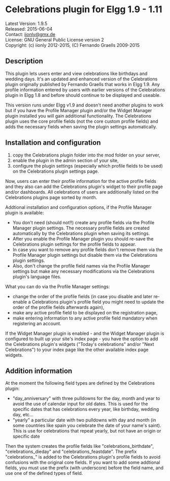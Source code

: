 Celebrations plugin for Elgg 1.9 - 1.11
=======================================

Latest Version: 1.9.5  
Released: 2015-06-04  
Contact: iionly@gmx.de  
License: GNU General Public License version 2  
Copyright: (c) iionly 2012-2015, (C) Fernando Graells 2009-2015  


Description
-----------

This plugin lets users enter and view celebrations like birthdays and wedding days. It's an updated and enhanced version of the Celebrations plugin originally published by Fernando Graells that works in Elgg 1.9. Any profile information entered by users with earlier versions of the Celebrations plugin in Elgg 1.8 and before should continue to be displayed and useable.

This version runs under Elgg v1.9 and doesn't need another plugins to work but if you have the Profile Manager plugin and/or the Widget Manager plugin installed you will gain additional functionality. The Celebrations plugin uses the core profile fields (not the core custom profile fields) and adds the necessary fields when saving the plugin settings automatically.


Installation and configuration
------------------------------

1. copy the Celebrations plugin folder into the mod folder on your server,
2. enable the plugin in the admin section of your site,
3. configure the plugin settings (especially which profile fields to be used) on the Celebrations plugin settings page.

Now, users can enter their profile information for the active profile fields and they also can add the Celebrations plugin's widget to their profile page and/or dashboards. All celebrations of users are additionally listed on the Celebrations plugins page sorted by month.


Addtional installation and configuration options, if the Profile Manager plugin is available:

- You don't need (should not!!) create any profile fields via the Profile Manager plugin settings. The necessary profile fields are created automatically by the Celebrations plugin when saving its settings.
- After you enable the Profile Manager plugin you should re-save the Celebrations plugin settings for the profile fields to appear.
- In case you want to remove any profile fields don't remove them via the Profile Manager plugin settings but disable them via the Celebrations plugin settings.
- Also, don't change the profile field names via the Profile Manager settings but make any necessary modifications via the Celebrations plugin's language files.

What you can do via the Profile Manager settings:
- change the order of the profile fields (in case you disable and later re-enable a Celebrations plugin's profile field you might need to update the order of the profile fields afterwards again),
- make any active profile field to be displayed on the registration page,
- make entering information to any active profile field mandatory when registering an account.


If the Widget Manager plugin is enabled - and the Widget Manager plugin is configured to built up your site's index page - you have the option to add the Celebrations plugin's widgets ("Today's celebrations" and/or "Next Celebrations") to your index page like the other available index page widgets.


Addition information
--------------------

At the moment the following field types are defined by the Celebrations plugin:

- "day_anniversary" with three pulldowns for the day, month and year to avoid the use of calendar input for old dates. This is used for the specific dates that has celebrations every year, like birthday, wedding day, etc...
- "yearly" a particular date with two pulldowns with day and month (in some countries like spain you celebrate the date of your name's saint). This is use for celebrations that repeat yearly, but not have an origin or specific date

Then the system creates the profile fields like "celebrations_birthdate", "celebrations_dieday" and "celebrations_feastdate". The prefix "celebrations_" is added to the Celebrations plugin's profile fields to avoid confusions with the original core fields. If you want to add some addtional fields, you must use the prefix (with underscore) before the field name, and use one of the defined types of field.
